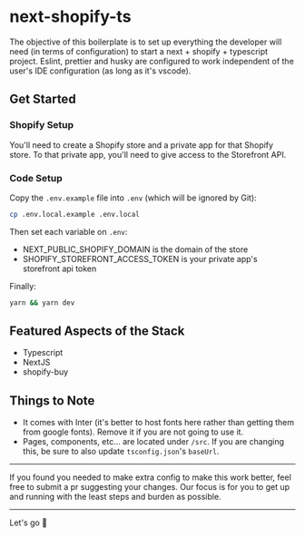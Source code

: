 # next-shopify-ts

The objective of this boilerplate is to set up everything the developer will need (in terms of configuration) to start a next + shopify + typescript project. Eslint, prettier and husky are configured to work independent of the user's IDE configuration (as long as it's vscode).

## Get Started

### Shopify Setup

You'll need to create a Shopify store and a private app for that Shopify store. To that private app, you'll need to give access to the Storefront API.

### Code Setup

Copy the `.env.example` file into `.env` (which will be ignored by Git):

```bash
cp .env.local.example .env.local
```

Then set each variable on `.env`:

- NEXT_PUBLIC_SHOPIFY_DOMAIN is the domain of the store
- SHOPIFY_STOREFRONT_ACCESS_TOKEN is your private app's storefront api token

Finally:

```bash
yarn && yarn dev
```

## Featured Aspects of the Stack

- Typescript
- NextJS
- shopify-buy

## Things to Note

- It comes with Inter (it's better to host fonts here rather than getting them from google fonts). Remove it if you are not going to use it.
- Pages, components, etc... are located under `/src`. If you are changing this, be sure to also update `tsconfig.json`'s `baseUrl`.

---

If you found you needed to make extra config to make this work better, feel free to submit a pr suggesting your changes. Our focus is for you to get up and running with the least steps and burden as possible.

---

Let's go 🚀
